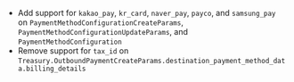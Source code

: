 * Add support for `kakao_pay`, `kr_card`, `naver_pay`, `payco`, and `samsung_pay` on `PaymentMethodConfigurationCreateParams`, `PaymentMethodConfigurationUpdateParams`, and `PaymentMethodConfiguration`
* Remove support for `tax_id` on `Treasury.OutboundPaymentCreateParams.destination_payment_method_data.billing_details`